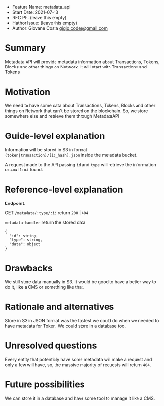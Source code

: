 - Feature Name: metadata_api
- Start Date: 2021-07-13
- RFC PR: (leave this empty)
- Hathor Issue: (leave this empty)
- Author: Giovane Costa <gigio.coder@gmail.com>

# Summary
[summary]: #summary

Metadata API will provide metadata information about Transactions, Tokens, Blocks and other things on Network.
It will start with Transactions and Tokens

# Motivation
[motivation]: #motivation

We need to have some data about Transactions, Tokens, Blocks and other things on Network that can't be stored on the
blockchain. So, we store somewhere else and retrieve them through MetadataAPI

# Guide-level explanation
[guide-level-explanation]: #guide-level-explanation

Information will be stored in S3 in format `(token|transaction)/[id_hash].json` inside the metadata bucket.

A request made to the API passing `id` and `type` will retrieve the information or `404` if not found. 

# Reference-level explanation
[reference-level-explanation]: #reference-level-explanation

**Endpoint:**

GET `/metadata/:type/:id` return `200` | `404`

`metadata-handler` return the stored data

```
{
  "id": string,
  "type": string,
  "data": object
}
```

# Drawbacks
[drawbacks]: #drawbacks

We still store data manually in S3. It would be good to have a better way to do it, like a CMS or something like that.

# Rationale and alternatives
[rationale-and-alternatives]: #rationale-and-alternatives

Store in S3 in JSON format was the fastest we could do when we needed to have metadata for Token.
We could store in a database too.

# Unresolved questions
[unresolved-questions]: #unresolved-questions

Every entity that potentialy have some metadata will make a request and only a few will have, so, the massive majority of requests will return `404`. 

# Future possibilities
[future-possibilities]: #future-possibilities

We can store it in a database and have some tool to manage it like a CMS.
